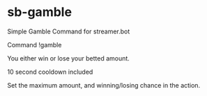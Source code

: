 # sb-gamble
Simple Gamble Command for streamer.bot

Command !gamble <amount>

You either win or lose your betted amount.

10 second cooldown included

Set the maximum amount, and winning/losing chance in the action.

